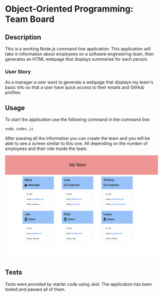 # Object-Oriented Programming: Team Board 

## Description 

This is a working Node.js command-line application. This application will take in information about employees on a software engineering team, then generates an HTML webpage that displays summaries for each person. 

### User Story

As a manager a user want to generate a webpage that displays my team's basic info so that a user have quick access to their emails and GitHub profiles.


## Usage 

To start the application use the following command in the command line:

```bash
node index.js
```

After passing all the information you can create the team and you will be able to see a screen similar to this one. All depending on the number of employees and their role inside the team.

![alt text](./assets/images/Screenshot%20.png)

## Tests

Tests were provided by starter code using Jest. The application has been tested and passed all of them. 

